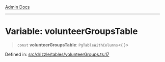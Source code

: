 [Admin Docs](/)

***

# Variable: volunteerGroupsTable

> `const` **volunteerGroupsTable**: `PgTableWithColumns`\<\{ \}\>

Defined in: [src/drizzle/tables/volunteerGroups.ts:17](https://github.com/gautam-divyanshu/talawa-api/blob/441b833d91882cfef7272c118419933afe47f7b6/src/drizzle/tables/volunteerGroups.ts#L17)
